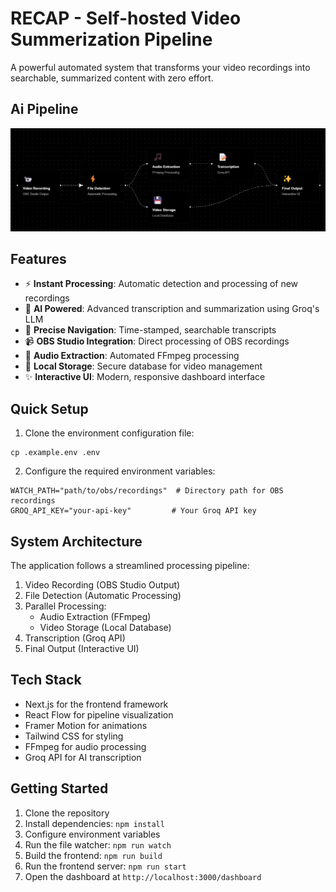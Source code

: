
# RECAP - Self-hosted Video Summerization Pipeline 

A powerful automated system that transforms your video recordings into searchable, summarized content with zero effort.

## Ai Pipeline 
![Processing Pipeline](https://raw.githubusercontent.com/xxparthparekhxx/summerize-and-organize-video-recording/refs/heads/main/public/flow.png)

## Features

- ⚡ **Instant Processing**: Automatic detection and processing of new recordings
- 🤖 **AI Powered**: Advanced transcription and summarization using Groq's LLM
- 🎯 **Precise Navigation**: Time-stamped, searchable transcripts
- 📹 **OBS Studio Integration**: Direct processing of OBS recordings 
- 🎵 **Audio Extraction**: Automated FFmpeg processing
- 💾 **Local Storage**: Secure database for video management
- ✨ **Interactive UI**: Modern, responsive dashboard interface

## Quick Setup

1. Clone the environment configuration file:
```
cp .example.env .env
```

2. Configure the required environment variables:

```
WATCH_PATH="path/to/obs/recordings"  # Directory path for OBS recordings
GROQ_API_KEY="your-api-key"         # Your Groq API key
```

## System Architecture

The application follows a streamlined processing pipeline:

1. Video Recording (OBS Studio Output)
2. File Detection (Automatic Processing)
3. Parallel Processing:
   - Audio Extraction (FFmpeg)
   - Video Storage (Local Database)
4. Transcription (Groq API)
5. Final Output (Interactive UI)

## Tech Stack

- Next.js for the frontend framework
- React Flow for pipeline visualization
- Framer Motion for animations
- Tailwind CSS for styling
- FFmpeg for audio processing
- Groq API for AI transcription

## Getting Started

1. Clone the repository
2. Install dependencies: `npm install`
3. Configure environment variables
4. Run the file watcher: `npm run watch`
5. Build the frontend: `npm run build`
6. Run the frontend server: `npm run start`  
7. Open the dashboard at `http://localhost:3000/dashboard`
